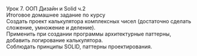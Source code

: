 Урок 7. ООП Дизайн и Solid ч.2\
Итоговое домашнее задание по курсу\
Создать проект калькулятора комплексных чисел (достаточно сделать сложение, умножение и деление).\
Применить при создании программы архитектурные паттерны, добавить логирование калькулятора.\
Соблюдать принципы SOLID, паттерны проектирования.

